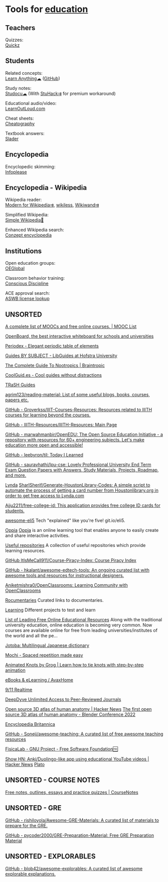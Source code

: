 
# Tools for [education](https://gainedin.site/pedagogy/)

## Teachers

Quizzes:  
[Quickz](https://quickz.org/)

## Students

Related concepts:  
[Learn Anything☁](https://learn-anything.xyz/) ([GitHub](https://github.com/learn-anything/learn-anything.xyz))

Study notes:  
[Studocu☁](https://www.studocu.com/) (With [StuHack⇉](https://github.com/isanchop/stuhack) for premium workaround)

Educational audio/video:  
[LearnOutLoud.com](https://www.learnoutloud.com/)

Cheat sheets:  
[Cheatography](https://cheatography.com/)

Textbook answers:  
[Slader](https://www.slader.com/)

## Encyclopedia

Encyclopedic skimming:  
[Infoplease](https://www.infoplease.com/)

## Encyclopedia - Wikipedia

Wikipedia reader:  
[Modern for Wikipedia⇉](https://www.modernwiki.app/),
[wikiless](https://wiki.metastem.su),
[Wikiwand⇉](https://www.wikiwand.com/)

Simplified Wikipedia:  
[Simple Wikipedia🧛](https://simple.wikipedia.org)

Enhanced Wikipedia search:  
[Conzept encyclopedia](https://conze.pt/explore?l=en&d=wikipedia,wikidata#)

## Institutions

Open education groups:  
[OEGlobal](https://www.oeglobal.org/)

Classroom behavior training:  
[Conscious Discipline](https://consciousdiscipline.com/)

ACE approval search:  
[ASWB license lookup](https://www.aswb.org/licenses/protecting-the-public/look-up-license/)

## UNSORTED

[A complete list of MOOCs and free online courses. | MOOC List](https://www.mooc-list.com/)

[OpenBoard, the best interactive whiteboard for schools and universities](https://openboard.ch/index.en.html)

[Periodex - Elegant periodic table of elements](https://periodex.co/)

[Guides BY SUBJECT - LibGuides at Hofstra University](https://libguides.hofstra.edu/)

[The Complete Guide To Nootropics | Braintropic](https://www.braintropic.com/)

[CoolGuid.es - Cool guides without distractions](https://coolguid.es/)

[TRaSH Guides](https://trash-guides.info/)

[agrim123/reading-material: List of some useful blogs, books, courses, papers etc.](https://github.com/agrim123/reading-material)

[GitHub - Groverkss/IIIT-Courses-Resources: Resources related to IIITH courses for learning beyond the courses.](https://github.com/Groverkss/IIIT-Courses-Resources)

[GitHub - IIITH-Resources/IIITH-Resources: Main Page](https://github.com/IIITH-Resources/IIITH-Resources)

[GitHub - marwahmanbir/OpenEDU: The Open Source Education Initiative - a repository with resources for 60+ engineering subjects. Let's make education more open and accessible!](https://github.com/marwahmanbir/OpenEDU)

[GitHub - leebyron/til: Today I Learned](https://github.com/leebyron/til)

[GitHub - sauravhathi/lpu-cse: Lovely Professional University End Term Exam Question Papers with Answers, Study Materials, Projects, Roadmap, and more.](https://github.com/sauravhathi/lpu-cse)

[Lynda](https://www.lynda.com/)
[SharlSherif/Generate-HoustonLibrary-Codes: A simple script to automate the process of getting a card number from Houstonlibrary.org in order to get free access to Lynda.com](https://github.com/SharlSherif/Generate-HoustonLibrary-Codes)

[Ajju2211/free-college-id: This application provides free college ID cards for students.](https://github.com/Ajju2211/free-college-id)

[awesome-eli5](https://github.com/swapagarwal/awesome-eli5)
Tech "explained" like you're five! git.io/eli5.

[Oppia](https://github.com/oppia/oppia/wiki/Teaching-with-Oppia)
[Oppia](https://www.oppia.org)
is an online learning tool that enables anyone to easily create and share interactive activities.

[Useful repositories](https://github.com/Aatmaj-Zephyr/A-collection-of-useful-repositories)
A collection of useful repositories which provide learning resources.

[GitHub ItIsMeCall911/Course-Piracy-Index: Course Piracy Index](https://github.com/ItIsMeCall911/Course-Piracy-Index)

[GitHub - hkalant/awesome-edtech-tools: An ongoing curated list with awesome tools and resources for instructional designers.](https://github.com/hkalant/awesome-edtech-tools)

[Aniketmishra0/OpenClassrooms: Learning Community with OpenClassrooms](https://github.com/Aniketmishra0/OpenClassrooms)

[Rocumentaries](https://rocumentaries.com/)
Curated links to documentaries.

[Learning](https://github.com/aleksandr-mor/Learning)
Different projects to test and learn

[List of Leading Free Online Educational Resources](https://draftab.wordpress.com/2016/06/23/list-of-leading-free-online-educational-resources)
Along with the traditional university education, online education is becoming very common. Now courses are available online for free from leading universities/institutes of the world and all the pe…

[Jotoba: Multilingual Japanese dictionary](https://jotoba.de/)

[Mochi - Spaced repetition made easy](https://mochi.cards/)

[Animated Knots by Grog | Learn how to tie knots with step-by-step animation](https://www.animatedknots.com/)

[eBooks & eLearning / AvaxHome](https://avxhm.se/ebooks)

[9/11 Realtime](https://911realtime.org/)

[DeepDyve Unlimited Access to Peer-Reviewed Journals](https://www.deepdyve.com/)

[Open source 3D atlas of human anatomy | Hacker News](https://news.ycombinator.com/item?id=39260536)
[The first open source 3D atlas of human anatomy - Blender Conference 2022](https://conference.blender.org/2022/presentations/1365/)

[Encyclopedia Britannica](https://www.britannica.com/)

[GitHub - Soneji/awesome-teaching: A curated list of free awesome teaching resources](https://github.com/Soneji/awesome-teaching)

[FisicaLab - GNU Project - Free Software Foundation🆓](https://gnu.org/software/fisicalab)

[Show HN: Anki/Duolingo-like app using educational YouTube videos | Hacker News](https://news.ycombinator.com/item?id=39148336)
[Plato](https://www.platoedu.org/)

## UNSORTED - COURSE NOTES

[Free notes, outlines, essays and practice quizzes | CourseNotes](https://course-notes.org/)

## UNSORTED - GRE

[GitHub - rishiloyola/Awesome-GRE-Materials: A curated list of materials to prepare for the GRE.](https://github.com/rishiloyola/Awesome-GRE-Materials)

[GitHub - pycoder2000/GRE-Preparation-Material: Free GRE Preparation Material](https://github.com/pycoder2000/GRE-Preparation-Material)

## UNSORTED - EXPLORABLES

[GitHub - blob42/awesome-explorables: A curated list of awesome explorable explanations.](https://github.com/blob42/awesome-explorables)
